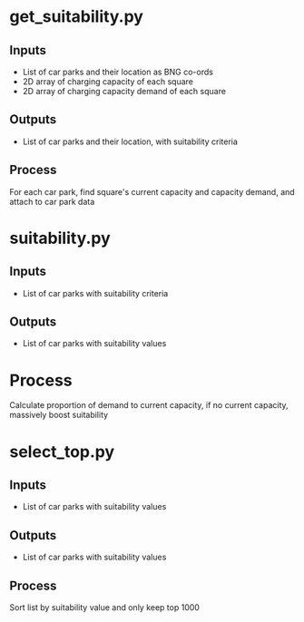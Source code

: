 # get_suitability.py
## Inputs
- List of car parks and their location as BNG co-ords
- 2D array of charging capacity of each square
- 2D array of charging capacity demand of each square
## Outputs
- List of car parks and their location, with suitability criteria
## Process
For each car park, find square's current capacity and capacity demand, and attach to car park data

# suitability.py
## Inputs
- List of car parks with suitability criteria
## Outputs
- List of car parks with suitability values
# Process
Calculate proportion of demand to current capacity, if no current capacity, massively boost suitability

# select_top.py
## Inputs
- List of car parks with suitability values
## Outputs
- List of car parks with suitability values
## Process
Sort list by suitability value and only keep top 1000